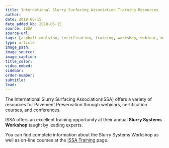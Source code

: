 ```yaml
---
title: International Slurry Surfacing Association Training Resources
author:
date: 2018-06-15
date_added_kb: 2018-06-15
source: ISSA
source-url:
tags: [asphalt emulsion, certification, training, workshop, webinar, microsurfacing, slurry, chip seal]
type: article
image_path:
image_source:
image_caption:
title_color:
video_embed:
sidebar:
order-number:
subtitle:
lead:
---
```

The International Slurry Surfacing Association(ISSA) offers a variety of resources for Pavement Preservation through webinars, certification courses, and conferences.
<!--more-->

ISSA offers an excellent training opportunity at their annual **Slurry Systems Workshop** taught by leading experts.

You can find complete information about the Slurry Systems Workshop as well as on-line courses at the [ISSA Training](https://www.slurry.org/page/indtrainingcourses "ISSA Training") page.
